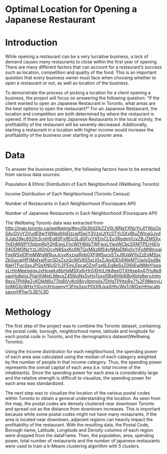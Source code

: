 # Optimal Location for Opening a Japanese Restaurant


# Introduction
While opening a restaurant can be a very lucrative business, a lack of demand causes many restaurants to close within the first year of opening. There are many different factors that can account for a restaurant’s success such as location, competition and quality of the food. This is an important question that every business owner must face when choosing whether to open a restaurant or not, as well as location of the business.

To demonstrate the process of picking a location for a client opening a business, the project will focus on answering the following question: “If the client wanted to open an Japanese Restaurant in Toronto, what areas are the best options to open the restaurant?” For an Japanese Restaurant, the location and competition are both determined by where the restaurant is opened. If there are too many Japanese Restaurants in the local vicinity, the profitability of the restaurant will be severely decreased. Additionally, starting a restaurant in a location with higher income would increase the profitability of the business over starting in a poorer area.

# Data
To answer the business problem, the following factors have to be extracted from various data sources:

Population & Ethnic Distribution of Each Neighborhood (Wellbeing Toronto)<p>
Income Distribution of Each Neighborhood (Toronto Census)<p>
Number of Restaurants in Each Neighborhood (Foursquare API)<p>
Number of Japanese Restaurants in Each Neighborhood (Foursquare API)<p>
The Wellbeing Toronto data was extracted from http://map.toronto.ca/wellbeing/#eyJ0b3Itd2lkZ2V0LWNsYXNzYnJlYWsiOsSAcGVyY2VudE9wYWNpdHnElzcwfSwiY3VzxIJtYcSTYcSXxIBuZWlnaGJvdXJob29kc8S2fcSrxIHEg8SFxIfEicSLdGFixYXEmCLEo3RpdmVUxZBJZMSXxYnEhMWPYi1pbmRpY2HEgnLFhcWIYWdzTWFwxLYiesWCbcSXMTPErHjEly04ODM3NzYzLjXGhDcyN8SsxKc6NTQxMjkzMS4yNMaDMjg1xYjFpMWmxajFqsWSxIDFmMWraW9uxJcyxKxzxaRnbGXFtMSucsSTxJ9UaW1lxZzEqMSsxZbGucajIjfFtMafxafFqcSDxZxzQcWlV8S5xLt0xZJbxIDEh8WeMTUwIsSsd8eNaHTFucSsxJPGpXNlUG%2FEjnLEpcaOZmFsx6LEq8eSxZ06IjEwNMeYIseaxLrHnMeeIsegxJvHosekx6bHqMSXx6rHrGXHriLHk8exOTXHtse4x47Hu8e9xavHo8elxLPIgjrIhMetLMevxZ45NsiNx5vHnToxx59lx6HIk8iBxKbIg8eryJnIm8exx7PHl8eZyKDIkMilx77Ip8iVyKnIl8iryIbImsiIx7DHgTPHtsiRx7%2FIlMenyLjImMiGXcWHxYjGvmXHosenyY3FhsSsxrPGtXRJxaXHhcWqTcWDxrHHscatbsavxrHFhw%3D%3D

# Methology 

The first step of the project was to combine the Toronto dataset, containing the postal code, borough, neighborhood name, latitude and longitude for each postal code in Toronto, and the demographics dataset(Wellbeing Toronto).

Using the income distribution for each neighborhood, the spending power of each area was calculated using the median of each category weighted by the number of people in that income category. Thus, the spending power represents the overall capital of each area (i.e. total income of the inhabitants). Since the spending power for each area is considerably large and the relative strength is difficult to visualize, the spending power for each area was standardized.

The next step was to visualize the location of the various postal codes within Toronto to obtain a general understanding the location. As seen from the map, the postal codes are densely clustered near downtown Toronto and spread out as the distance from downtown increases. This is important because while some postal codes might not have many restaurants, if the area is located near downtown, adjacent regions can heavily impact the profitability of the restaurant.
With the resulting data, the Postal Code, Borough name, Latitude, Longitude and Density columns of each region were dropped from the dataFrame. Then, the population, area, spending power, total number of restaurants and the number of japanese restaurants were used to train a k-Means clustering algorithm with 5 clusters.
